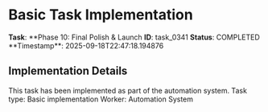 # Basic Task Implementation

**Task**: **Phase 10: Final Polish & Launch
**ID**: task_0341
**Status**: COMPLETED
**Timestamp\*\*: 2025-09-18T22:47:18.194876

## Implementation Details

This task has been implemented as part of the automation system.
Task type: Basic implementation
Worker: Automation System
